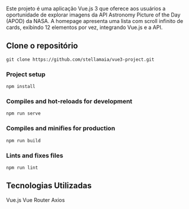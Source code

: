 
Este projeto é uma aplicação Vue.js 3 que oferece aos usuários a oportunidade de explorar imagens da API Astronomy Picture of the Day (APOD) da NASA. 
A homepage apresenta uma lista com scroll infinito de cards, exibindo 12 elementos por vez, integrando Vue.js e a API.

## Clone o repositório
```
git clone https://github.com/stellamaia/vue3-project.git
```
### Project setup
```
npm install
```

### Compiles and hot-reloads for development
```
npm run serve
```

### Compiles and minifies for production
```
npm run build
```

### Lints and fixes files
```
npm run lint
```

## Tecnologias Utilizadas
Vue.js
Vue Router
Axios
